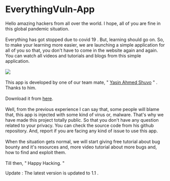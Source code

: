 # EverythingVuln-App
Hello amazing hackers from all over the world. I hope, all of you are fine in this global pandemic situation. 
<br><br>
Everything has got stopped due to covid 19 . But, learning should go on. So, to make your learning more easier, we are launching a simple application for all of you so that, you don't have to come in the website again and again. You can watch all videos and tutorials and blogs from this simple application.
<br><br>
<img src="https://1.bp.blogspot.com/-Ii7yCLZHEHQ/YKjj5MGCtjI/AAAAAAAAAFk/cZTJayvlJNQ6O3eFSZ49LjIrIFR4TBBKwCLcBGAsYHQ/s2048/189958064_320883932764859_2458793017567031595_n.png">
<br><br>
This app is developed by one of our team mate, " <a href="https://github.com/itsyashuvo">Yasin Ahmed Shuvo</a> "  . Thanks to him.
<br><br>
Download it from <a href="https://github.com/EverythingVulnerable/EverythingVulnApk/raw/main/application/Everything Vuln V-1.1.apk">here</a>.
<br><br>
Well, from the previous experience I can say that, some people will blame that, this app is injected with some kind of virus or, malware. That's why we have made this project totally public. So that you don't have any question related to your privacy. You can check the source code from his github repository. And, report if you are facing any kind of issue to use this app.
<br><br>
When the situation gets normal, we will start giving free tutorial about bug bounty and it's resources and, more video tutorial about more bugs and, how to find and exploit them. 
<br><br>
Till then, " Happy Hacking. "

Update : The latest version is updated to 1.1 .
